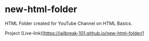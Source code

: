 # new-html-folder
HTML Folder created for YouTube Channel on HTML Basics.

Project (Live-link)[https://jailbreak-101.github.io/new-html-folder/]
